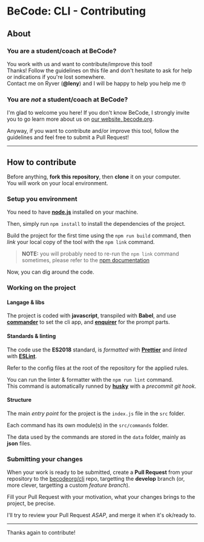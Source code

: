 # BeCode: CLI - Contributing

## About

### You are a student/coach at BeCode?

You work with us and want to contribute/improve this tool!  
Thanks! Follow the guidelines on this file and don't hesitate to ask for help or indications if you're lost somewhere.  
Contact me on Ryver (**@leny**) and I will be happy to help you help me 🤓

### You are *not* a student/coach at BeCode?

I'm glad to welcome you here! If you don't know BeCode, I strongly invite you to go learn more about us on [our website, becode.org](https://becode.org).

Anyway, if you want to contribute and/or improve this tool, follow the guidelines and feel free to submit a Pull Request!

* * *

## How to contribute

Before anything, **fork this repository**, then **clone** it on your computer.  
You will work on your local environment.

### Setup you environment

You need to have [**node.js**](https://nodejs.org/en/) installed on your machine.

Then, simply run `npm install` to install the dependencies of the project.

Build the project for the first time using the `npm run build` command, then *link* your local copy of the tool with the `npm link` command.

> **NOTE:** you will probably need to re-run the `npm link` command sometimes, please refer to the [npm documentation](https://docs.npmjs.com/cli/link)

Now, you can dig around the code.

### Working on the project

#### Langage & libs

The project is coded with **javascript**, transpiled with **Babel**, and use **[commander](https://www.npmjs.com/package/commander)** to set the cli app, and **[enquirer](https://www.npmjs.com/package/enquirer)** for the prompt parts.

#### Standards & linting

The code use the **ES2018** standard, is *formatted* with **[Prettier](https://prettier.io)** and *linted* with **[ESLint](https://eslint.org)**.

Refer to the config files at the root of the repository for the applied rules.

You can run the linter & formatter with the `npm run lint` command.  
This command is automatically runned by **[husky](https://www.npmjs.com/package/husky)** with a *precommit git hook*.

#### Structure

The main *entry point* for the project is the `index.js` file in the `src` folder.

Each command has its own module(s) in the `src/commands` folder.

The data used by the commands are stored in the `data` folder, mainly as **json** files.

### Submitting your changes

When your work is ready to be submitted, create a **Pull Request** from your repository to the [becodeorg/cli](https://github.com/becodeorg/cli) repo, targetting the **develop** branch (or, more clever, targetting a custom *feature branch*).

Fill your Pull Request with your motivation, what your changes brings to the project, be precise.

I'll try to review your Pull Request *ASAP*, and merge it when it's ok/ready to.

* * *

Thanks again to contribute!